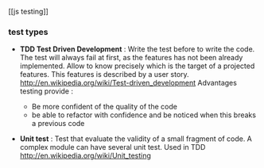 [[js testing]]

### test types

* **TDD Test Driven Development** : Write the test before to write the code. The test will always fail at first, as the features has not been already implemented. Allow to know precisely which is the target of a projected features. This features is described by a user story.
http://en.wikipedia.org/wiki/Test-driven_development
Advantages testing provide :    
  * Be more confident of the quality of the code 
  * be able to refactor with confidence and be noticed when this breaks a previous code

* **Unit test** : Test that evaluate the validity of a small fragment of code. A complex module can have several unit test. Used in TDD
http://en.wikipedia.org/wiki/Unit_testing
